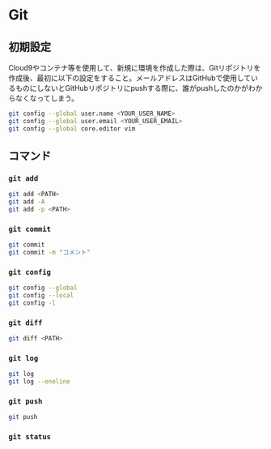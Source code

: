 # Git

## 初期設定
Cloud9やコンテナ等を使用して、新規に環境を作成した際は、Gitリポジトリを作成後、最初に以下の設定をすること。メールアドレスはGitHubで使用しているものにしないとGitHubリポジトリにpushする際に、誰がpushしたのかがわからなくなってしまう。

```bash
git config --global user.name <YOUR_USER_NAME>
git config --global user.email <YOUR_USER_EMAIL>
git config --global core.editor vim
```

## コマンド

### `git add`

```bash
git add <PATH>
git add -A
git add -p <PATH>
```

### `git commit`

```bash
git commit
git commit -m "コメント"
```

### `git config`

```bash
git config --global
git config --local
git config -l
```

### `git diff`

```bash
git diff <PATH>
```

### `git log`

```bash
git log
git log --oneline
```

### `git push`

```bash
git push
```

### `git status`
